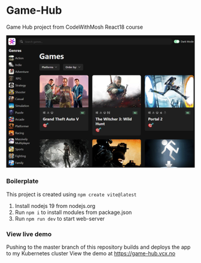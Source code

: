 # Game-Hub

Game Hub project from CodeWithMosh React18 course

![alt text](https://github.com/einarbarkved/game-hub/blob/master/public/final.png?raw=true)

### Boilerplate

This project is created using `npm create vite@latest`

1. Install nodejs 19 from nodejs.org
2. Run `npm i` to install modules from package.json
3. Run `npm run dev` to start web-server

### View live demo

Pushing to the master branch of this repository builds and deploys the app to my Kubernetes cluster
View the demo at https://game-hub.vcx.no
